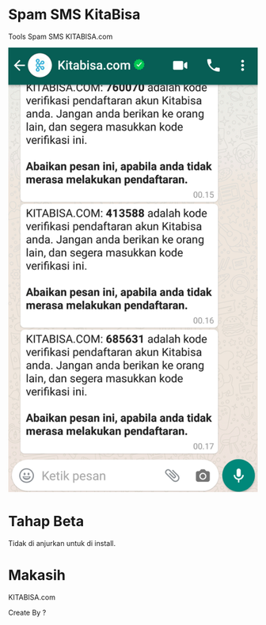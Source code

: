 # Spam SMS KitaBisa
Tools Spam SMS KITABISA.com

<img src="20200118_003506.jpg"/>

# Tahap Beta
Tidak di anjurkan untuk di install.

# Makasih
KITABISA.com

Create By ?
